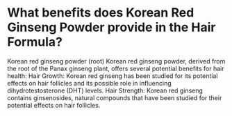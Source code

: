 # What benefits does Korean Red Ginseng Powder provide in the Hair Formula?

Korean red ginseng powder (root) Korean red ginseng powder, derived from the root of the Panax ginseng plant, offers several potential benefits for hair health: Hair Growth: Korean red ginseng has been studied for its potential effects on hair follicles and its possible role in influencing dihydrotestosterone (DHT) levels. Hair Strength: Korean red ginseng contains ginsenosides, natural compounds that have been studied for their potential effects on hair follicles.